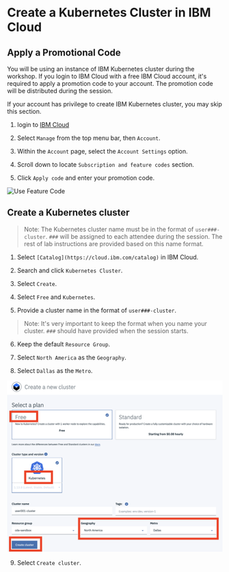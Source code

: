 # Create a Kubernetes Cluster in IBM Cloud

## Apply a Promotional Code

You will be using an instance of IBM Kubernetes cluster during the workshop. If you login to IBM Cloud with a free IBM Cloud account, it's required to apply a promotion code to your account. The promotion code will be distributed during the session.  

If your account has privilege to create IBM Kubernetes cluster, you may skip this section.

1. login to [IBM Cloud](https://cloud.ibm.com)

2. Select `Manage` from the top menu bar, then `Account`.  

3. Within the `Account` page, select the `Account Settings` option.

4. Scroll down to locate `Subscription and feature codes` section.

5. Click `Apply code` and enter your promotion code.

![Use Feature Code](docs/images/use-feature-code.gif)


## Create a Kubernetes cluster

> Note: The Kubernetes cluster name must be in the format of `user###-cluster`. `###` will be assigned to each attendee during the session. The rest of lab instructions are provided based on this name format.

1. Select `[Catalog](https://cloud.ibm.com/catalog)` in IBM Cloud.

2. Search and click `Kubernetes Cluster`.

3. Select `Create`. 

4. Select `Free` and `Kubernetes`.

5. Provide a cluster name in the format of `user###-cluster`.

> Note: It's very important to keep the format when you name your cluster. `###` should have provided when the session starts.

6. Keep the default `Resource Group`.

7. Select `North America` as the `Geography`.

8. Select `Dallas` as the `Metro`.

![Use Feature Code](docs/images/create-cluster.png)

9. Select `Create cluster`.


